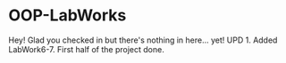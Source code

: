 # OOP-LabWorks
Hey! Glad you checked in but there's nothing in here... yet!
UPD 1. Added LabWork6-7. First half of the project done.
